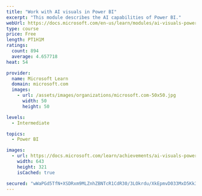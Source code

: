 ```yaml
---
title: "Work with AI visuals in Power BI"
excerpt: "This module describes the AI capabilities of Power BI."
webUrl: https://docs.microsoft.com/en-us/learn/modules/ai-visuals-power-bi/
type: course
price: Free
length: PT1H1M
ratings:
  count: 894
  average: 4.657718
heat: 54

provider:
  name: Microsoft Learn
  domain: microsoft.com
  images:
    - url: /assets/images/organizations/microsoft.com-50x50.jpg
      width: 50
      height: 50

levels:
  - Intermediate

topics:
  - Power BI

images:
  - url: https://docs.microsoft.com/learn/achievements/ai-visuals-power-bi-social.png
    width: 643
    height: 321
    isCached: true

secured: "wWaPGd5TfN+XSDRxm9MLZnhZBNTcR1CdR30/3LOkrdu/XkEpmvD033MxD5Kk3k13fxvZtiSAeuBlB/OTlFFtB40hZrOAuwZ9A2ZgfjWgzYT4Q5rBZcD5BxIL+wAZhLoZkeXqsFuE1o6s9ox6cLH41HEDeNr6fWHPFokZwfj0VOQFP8gy2vulqxgr8pOmXZpA4KNceY2pEiS8IG+FRMbBl/ieoIAneagoYSzE/DhueUv4kzMVRxfbanHwgVcyX97J2gosa4RJAUYGRvVgeqet24/m/EI5yp2DI+NbZ8RLQn25fLmzszQy47ymaPTpPiI8ftM4a/72VpjbedjYZnFTaWXp+/pm0pQF1g6fAQtg17BFqC2/m8CoSN8ppU6Di4dGI+3p50rWBtG1q1Pilwyo03n//tHTvsvrwDagmKWcOo4=;+qSFDLWtrXjfa0GLKKlTtg=="
---
```


